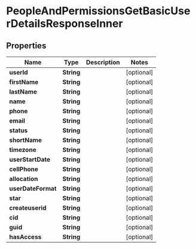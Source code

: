 

# PeopleAndPermissionsGetBasicUserDetailsResponseInner


## Properties

| Name | Type | Description | Notes |
|------------ | ------------- | ------------- | -------------|
|**userId** | **String** |  |  [optional] |
|**firstName** | **String** |  |  [optional] |
|**lastName** | **String** |  |  [optional] |
|**name** | **String** |  |  [optional] |
|**phone** | **String** |  |  [optional] |
|**email** | **String** |  |  [optional] |
|**status** | **String** |  |  [optional] |
|**shortName** | **String** |  |  [optional] |
|**timezone** | **String** |  |  [optional] |
|**userStartDate** | **String** |  |  [optional] |
|**cellPhone** | **String** |  |  [optional] |
|**allocation** | **String** |  |  [optional] |
|**userDateFormat** | **String** |  |  [optional] |
|**star** | **String** |  |  [optional] |
|**createuserid** | **String** |  |  [optional] |
|**cid** | **String** |  |  [optional] |
|**guid** | **String** |  |  [optional] |
|**hasAccess** | **String** |  |  [optional] |



